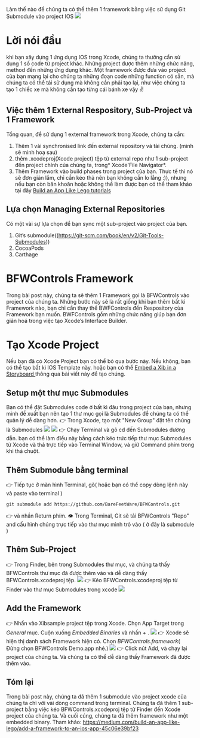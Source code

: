 Làm thế nào để chúng ta có thể thêm 1 framework bằng việc sử dụng Git Submodule vào project IOS
![](https://images.viblo.asia/5d2828f4-93b5-4e7d-b06b-00a8b8c72a27.jpeg)
# Lời nói đầu
khi bạn xây dựng 1 ứng dụng IOS trong Xcode, chúng ta thường cần sử dụng 1 số code từ project khác. Những project được thêm những chức năng, method đến những ứng dụng khác. Một framework được đưa vào project của bạn mạng lại cho chúng ta những đoạn code những function có sẵn, mà chúng ta có thể tái sử dụng mà không cần phải tạo lại, như việc chúng ta tạo 1 chiếc xe mà không cần tạo từng cái bánh xe vậy :v: 
## Việc thêm 1 External Respository, Sub-Project và 1 Framework
Tổng quan, để sử dụng 1 external framework trong Xcode, chúng ta cần:
1. Thêm 1 vài synchronised link đến external repository và tải chúng. (mình sẽ minh hoạ sau)
2. thêm .xcodeproj(Xcode project) tệp từ external repo như 1 sub-project đến project chính của chúng ta, trong* Xcode'File Navigator*.
3. Thêm Framework vào build phases trong project của bạn.
Thực tế thì nó sẽ đơn giản lắm, chỉ cần kéo thả nên bạn không cần lo lắng :)), nhưng nếu bạn còn băn khoăn hoặc không thể làm được bạn có thể tham khảo tại đây [Build an App Like Lego tutorials](https://medium.com/build-an-app-like-lego/build-an-app-like-lego-tutorial-index-e07fe0d8755)
## Lựa chọn Managing External Repositories
Có một vài sự lựa chọn để bạn sync  một sub-project vào project của bạn. 
1. Git’s submodule((https://git-scm.com/book/en/v2/Git-Tools-Submodules))
2. CocoaPods[](https://cocoapods.org/)
3. Carthage[](https://github.com/Carthage/Carthage)
# BFWControls Framework
Trong bài post này, chúng ta sẽ thêm 1 Framework gọi là BFWControls vào project của chúng ta. Những bước này sẽ là rất giống khi bạn thêm bất kì Framework nào, bạn chỉ cần thay thế BWFControls đến Respository của Framework bạn muốn.
BWFControls gồm những chức năng giúp bạn đơn giản hoá trong việc tạo Xcode’s Interface Builder.

# Tạo Xcode Project
Nếu bạn đã có Xcode Project bạn có thể bỏ qua bước này.
Nếu không, bạn có thể tạo bất kì IOS Template này. hoặc bạn có thể [Embed a Xib in a Storyboard
](https://medium.com/@barefeettom/embed-a-xib-in-a-storyboard-953edf274155) thông qua bài viết này để tạo chúng. 
## Setup một thư mục Submodules 
Bạn có thể đặt Submodules code ở bất kì đâu trong project của bạn, nhưng mình đề xuất bạn nên tạo 1 thư mục gọi là Submodules  để chúng ta có thể quản lý dễ dàng hơn.
👉 Trong Xcode, tạo một "New Group" đặt tên chúng là Submodules
![](https://images.viblo.asia/5a7f82ca-99e4-456f-b853-1c27582af89e.png)
![](https://images.viblo.asia/33a2b39f-3f29-4e14-b8c0-cc9394a2a1c9.png)
👉 Chạy Terminal và gõ cd đến Submodules đường dẫn. bạn có thể làm điều này bằng cách kéo trức tiếp thư mục Submodules từ Xcode và thả trực tiếp vào Terminal Window, và giữ Command phím trong khi thả chuột.
## Thêm Submodule bằng terminal
👉 Tiếp tục ở màn hình Terminal, gõ( hoặc bạn có thể copy dòng lệnh này và paste vào terminal )
```
git submodule add https://github.com/BareFeetWare/BFWControls.git
```
👉 và nhần Return phím.
👁 Trong Terminal, Git sẽ tải BFWControls "Repo" and cấu hình chúng trực tiếp vào thư mục mình trỏ vào ( ở đây là submodule )
## Thêm Sub-Project
👉 Trong Finder, bên trong Submodules thư mục, và chúng ta thấy BFWControls thư mục đã được thêm vào và dễ dàng thấy BFWControls.xcodeproj tệp.
![](https://images.viblo.asia/9f004212-b50d-4c62-87da-69c778340af2.png)
👉 Kéo BFWControls.xcodeproj tệp từ Finder vào thư mục Submodules trong xcode
![](https://images.viblo.asia/9afd7b0f-3b57-428e-87f1-2acf01b1071c.png)
## Add the Framework
👉 Nhấn vào Xibsample project tệp trong Xcode. Chọn App Target trong *General* mục. Cuộn xuống *Embedded Binaries* và nhấn *+* .
![](https://images.viblo.asia/58b3fe82-67f8-422a-b48b-35c376ee7983.png)
👉 Xcode sẽ hiện thị danh sách Framework hiện có. Chọn *BFWControls.framework*( Đừng chọn BFWControls Demo.app nhé.)
![](https://images.viblo.asia/6e42859d-6b95-4e58-8002-7466584e509c.png)
👉 Click nút Add, và chạy lại project của chúng ta. Và chúng ta có thể dễ dàng thấy Framework đã được thêm vào. 
## Tóm lại
Trong bài post này, chúng ta đã thêm 1 submodule vào project xcode của chúng ta chỉ với vài dòng command trong terminal. Chúng ta đã thêm 1 sub-project bằng việc kéo BFWControls.xcodeproj tệp từ Finder đến Xcode project của chúng ta. Và cuối cúng, chúng ta đã thêm framework như một  embedded binary.
Tham khảo: https://medium.com/build-an-app-like-lego/add-a-framework-to-an-ios-app-45c06e39bf23
